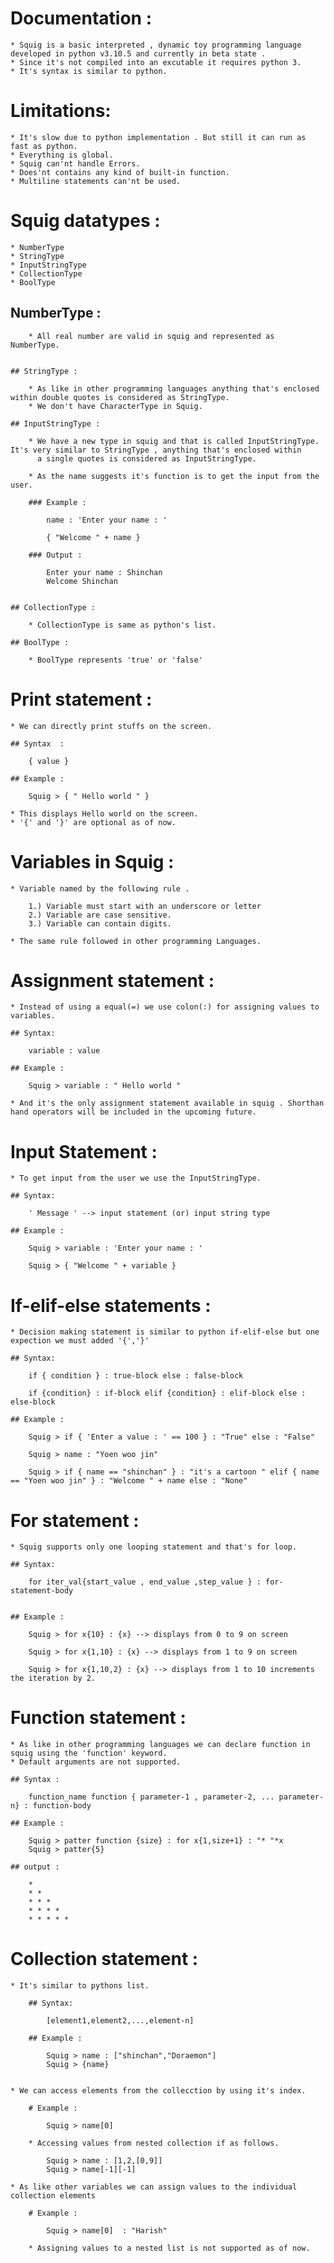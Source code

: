 # Documentation :

	* Squig is a basic interpreted , dynamic toy programming language developed in python v3.10.5 and currently in beta state .
	* Since it's not compiled into an excutable it requires python 3.
	* It's syntax is similar to python.
	
# Limitations:

	* It's slow due to python implementation . But still it can run as fast as python.
	* Everything is global.
	* Squig can'nt handle Errors.
	* Does'nt contains any kind of built-in function.
	* Multiline statements can'nt be used.
	
# Squig datatypes : 
	
	* NumberType 
	* StringType
	* InputStringType
	* CollectionType
	* BoolType

   ## NumberType :
		
		* All real number are valid in squig and represented as NumberType.
		
		
	## StringType :
		
		* As like in other programming languages anything that's enclosed within double quotes is considered as StringType.
		* We don't have CharacterType in Squig.
		
	## InputStringType : 
	
		* We have a new type in squig and that is called InputStringType. It's very similar to StringType , anything that's enclosed within
		  a single quotes is considered as InputStringType.
		  
		* As the name suggests it's function is to get the input from the user.
		
		### Example :
		
			name : 'Enter your name : '
			
			{ "Welcome " + name }
			
		### Output : 
			
			Enter your name : Shinchan
			Welcome Shinchan
		
		
	## CollectionType :
		
		* CollectionType is same as python's list.
		
	## BoolType :
	
		* BoolType represents 'true' or 'false'
		

# Print statement : 

	* We can directly print stuffs on the screen.
	
	## Syntax  :
	
		{ value }
	
	## Example :
	
		Squig > { " Hello world " }
	
	* This displays Hello world on the screen.
	* '{' and '}' are optional as of now.
	

# Variables in Squig : 

	* Variable named by the following rule .
		
		1.) Variable must start with an underscore or letter
		2.) Variable are case sensitive.
		3.) Variable can contain digits.
		
	* The same rule followed in other programming Languages.
	
	
# Assignment statement :

	* Instead of using a equal(=) we use colon(:) for assigning values to variables.
	
	## Syntax:
	
		variable : value
	
	## Example :
		
		Squig > variable : " Hello world " 
		
	* And it's the only assignment statement available in squig . Shorthan hand operators will be included in the upcoming future.
	
# Input Statement : 

	* To get input from the user we use the InputStringType.
	
	## Syntax:
		
		' Message ' --> input statement (or) input string type
	
	## Example :
		
		Squig > variable : 'Enter your name : '
		
		Squig > { "Welcome " + variable }
		
# If-elif-else statements :

	* Decision making statement is similar to python if-elif-else but one expection we must added '{','}'
	
	## Syntax:
		
		if { condition } : true-block else : false-block
		
		if {condition} : if-block elif {condition} : elif-block else : else-block
	
	## Example :
		
		Squig > if { 'Enter a value : ' == 100 } : "True" else : "False"
		
		Squig > name : "Yoen woo jin"

		Squig > if { name == "shinchan" } : "it's a cartoon " elif { name == "Yoen woo jin" } : "Welcome " + name else : "None"
	
# For statement : 

	* Squig supports only one looping statement and that's for loop.
	
	## Syntax:
		
		for iter_val{start_value , end_value ,step_value } : for-statement-body
		
	
	## Example : 
	
		Squig > for x{10} : {x} --> displays from 0 to 9 on screen
		
		Squig > for x{1,10} : {x} --> displays from 1 to 9 on screen
		
		Squig > for x{1,10,2} : {x} --> displays from 1 to 10 increments the iteration by 2.
		
		
# Function statement : 

	* As like in other programming languages we can declare function in squig using the 'function' keyword.
	* Default arguments are not supported.
	
	## Syntax :
	
		function_name function { parameter-1 , parameter-2, ... parameter-n} : function-body
	
	## Example :
	
		Squig > patter function {size} : for x{1,size+1} : "* "*x
		Squig > patter{5}
		
	## output : 
	
		*
		* *
		* * *
		* * * * 
		* * * * *
		
# Collection statement : 

	* It's similar to pythons list.
	
		## Syntax:
			
			[element1,element2,...,element-n]
			
		## Example : 
		
			Squig > name : ["shinchan","Doraemon"]
			Squig > {name}
		
		
	* We can access elements from the collecction by using it's index.
	
		# Example : 
			
			Squig > name[0]
			
		* Accessing values from nested collection if as follows.
		
			Squig > name : [1,2,[0,9]]
			Squig > name[-1][-1]
			
	* As like other variables we can assign values to the individual collection elements
		
		# Example : 
		
			Squig > name[0]  : "Harish"
			
		* Assigning values to a nested list is not supported as of now.
		
			
			
		
		
		
		
	
			
			
	
